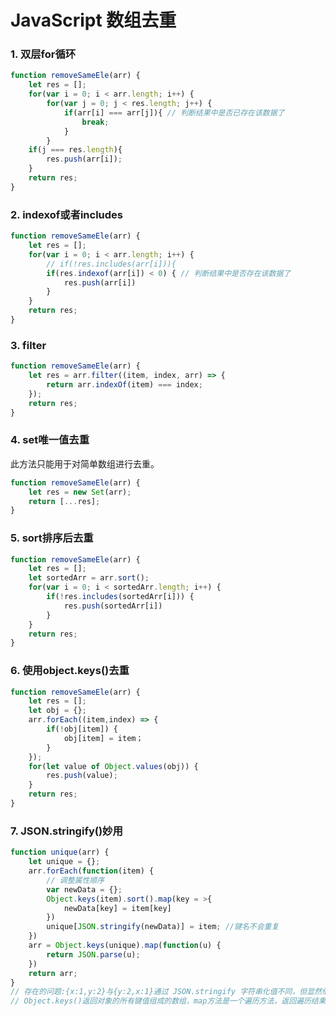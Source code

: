 # JavaScript 数组去重

### 1. 双层for循环

```javascript
function removeSameEle(arr) {
	let res = [];
	for(var i = 0; i < arr.length; i++) {
		for(var j = 0; j < res.length; j++) {
			if(arr[i] === arr[j]){ // 判断结果中是否已存在该数据了
				break;
			}
		}
	if(j === res.length){
		res.push(arr[i]);
	}
	return res;
}
```

### 2. indexof或者includes

```javascript
function removeSameEle(arr) {
	let res = [];
	for(var i = 0; i < arr.length; i++) {
		// if(!res.includes(arr[i])){
		if(res.indexof(arr[i]) < 0) { // 判断结果中是否存在该数据了
			res.push(arr[i])
		}
	}
	return res;
}
```

### 3. filter

```javascript
function removeSameEle(arr) {
    let res = arr.filter((item, index, arr) => {
        return arr.indexOf(item) === index;
    });
    return res;
}
```

### 4. set唯一值去重

此方法只能用于对简单数组进行去重。

```javascript
function removeSameEle(arr) {
    let res = new Set(arr);
    return [...res];
}
```

### 5. sort排序后去重

```javascript
function removeSameEle(arr) {
    let res = [];
    let sortedArr = arr.sort();
    for(var i = 0; i < sortedArr.length; i++) {
		if(!res.includes(sortedArr[i])) {
			res.push(sortedArr[i])
		}
	}
    return res;
}
```

### 6. 使用object.keys()去重

```javascript
function removeSameEle(arr) {
    let res = [];
    let obj = {};
    arr.forEach((item,index) => {
        if(!obj[item]) {
            obj[item] = item；
        }
    });
    for(let value of Object.values(obj)) {
        res.push(value);
    }
    return res;
}
```

### 7. JSON.stringify()妙用

```javascript
function unique(arr) {
    let unique = {};
    arr.forEach(function(item) {
        // 调整属性顺序
        var newData = {};
        Object.keys(item).sort().map(key = >{
            newData[key] = item[key]
    	})
        unique[JSON.stringify(newData)] = item; //键名不会重复
    })
	arr = Object.keys(unique).map(function(u) {
        return JSON.parse(u);
    })
    return arr;
}
// 存在的问题:{x:1,y:2}与{y:2,x:1}通过 JSON.stringify 字符串化值不同，但显然他们是重复的对象。看起来只要把里面的属性排序一下
// Object.keys()返回对象的所有键值组成的数组，map方法是一个遍历方法，返回遍历结果组成的数组.将unique对象的键名还原成对象数组
```



